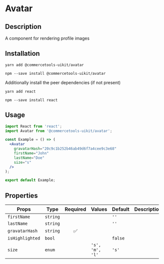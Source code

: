 <!-- THIS IS AN AUTOGENERATED FILE. DO NOT EDIT THIS FILE DIRECTLY. -->
<!-- This file is created by the `yarn generate-readme` script. -->

# Avatar

## Description

A component for rendering profile images

## Installation

```
yarn add @commercetools-uikit/avatar
```

```
npm --save install @commercetools-uikit/avatar
```

Additionally install the peer dependencies (if not present)

```
yarn add react
```

```
npm --save install react
```

## Usage

```jsx
import React from 'react';
import Avatar from '@commercetools-uikit/avatar';

const Example = () => (
  <Avatar
    gravatarHash="20c9c1b252b46ab49d6f7a4cee9c3e68"
    firstName="John"
    lastName="Doe"
    size="s"
  />
);

export default Example;
```

## Properties

| Props           | Type     | Required | Values          | Default | Description |
| --------------- | -------- | :------: | --------------- | ------- | ----------- |
| `firstName`     | `string` |          |                 | `''`    |             |
| `lastName`      | `string` |          |                 | `''`    |             |
| `gravatarHash`  | `string` |    ✅    |                 |         |             |
| `isHighlighted` | `bool`   |          |                 | `false` |             |
| `size`          | `enum`   |          | `'s', 'm', 'l'` | `'s'`   |             |
